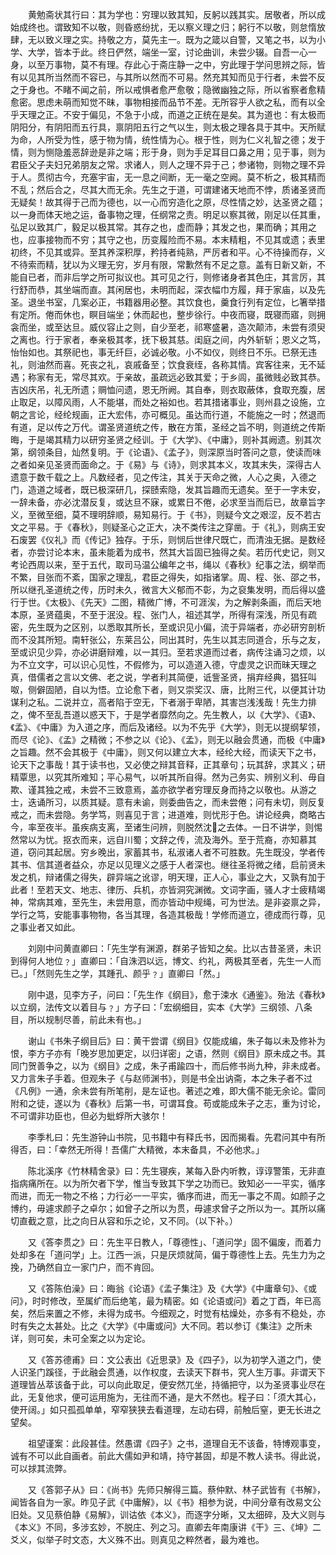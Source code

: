 <!-- { "loadSidebar": true } -->
　　黄勉斋状其行曰：其为学也：穷理以致其知，反躬以践其实。居敬者，所以成始成终也。谓致知不以敬，则昏惑纷扰，无以察义理之归；躬行不以敬，则怠惰放肆，无以致义理之实。持敬之方，莫先主一。既为之箴以自警，又笔之书，以为小学、大学，皆本于此。终日俨然，端坐一室，讨论曲训，未尝少辍。自吾一心一身，以至万事物，莫不有理。存此心于斋庄静一之中，穷此理于学问思辨之际，皆有以见其所当然而不容已，与其所以然而不可易。然充其知而见于行者，未尝不反之于身也。不睹不闻之前，所以戒惧者愈严愈敬；隐微幽独之际，所以省察者愈精愈密。思虑未萌而知觉不昧，事物相接而品节不差。无所容乎人欲之私，而有以全乎天理之正。不安于偏见，不急于小成，而道之正统在是矣。其为道也：有太极而阴阳分，有阴阳而五行具，禀阴阳五行之气以生，则太极之理各具于其中。天所赋为命，人所受为性，感于物为情，统性情为心。根于性，则为仁义礼智之德；发于情，则为恻隐羞恶辞逊是非之端；形于身，则为手足耳目口鼻之用；见于事，则为君臣父子夫妇兄弟朋友之常。求诸人，则人之理不异于己；参诸物，则物之理不异于人。贯彻古今，充塞宇宙，无一息之间断，无一毫之空阙。莫不析之，极其精而不乱；然后合之，尽其大而无余。先生之于道，可谓建诸天地而不悖，质诸圣贤而无疑矣！故其得于己而为德也，以一心而穷造化之原，尽性情之妙，达圣贤之蕴；以一身而体天地之运，备事物之理，任纲常之责。明足以察其微，刚足以任其重，弘足以致其广，毅足以极其常。其存之也，虚而静；其发之也，果而确；其用之也，应事接物而不穷；其守之也，历变履险而不易。本末精粗，不见其或遗；表里初终，不见其或异。至其养深积厚，矜持者纯熟，严厉者和平。心不待操而存，义不待索而精，犹以为义理无穷，岁月有限，常歉然有不足之意。盖有日新又新，不能自已者，而非后学之所可拟议也。其可见之行，则修诸身者其色庄，其言厉，其行舒而恭，其坐端而直。其闲居也，未明而起，深衣幅巾方履，拜于家庙，以及先圣。退坐书室，几案必正，书籍器用必整。其饮食也，羹食行列有定位，匕箸举措有定所。倦而休也，瞑目端坐；休而起也，整步徐行。中夜而寝，既寝而寤，则拥衾而坐，或至达旦。威仪容止之则，自少至老，祁寒盛暑，造次颠沛，未尝有须臾之离也。行于家者，奉亲极其孝，抚下极其慈。闺庭之间，内外斩斩；恩义之笃，怡怡如也。其祭祀也，事无纤巨，必诚必敬。小不如仪，则终日不乐。已祭无违礼，则油然而喜。死丧之礼，哀戚备至；饮食衰绖，各称其情。宾客往来，无不延遇；称家有无，常尽其欢。于亲故，虽疏远必致其爱；于乡闾，虽微贱必致其恭。吉凶庆吊，礼无所遗；赒恤问遗，恩无所阙。其自奉，则衣取蔽体，食取充腹，居止取足，以障风雨，人不能堪，而处之裕如也。若其措诸事业，则州县之设施，立朝之言论，经纶规画，正大宏伟，亦可概见。虽达而行道，不能施之一时；然退而有道，足以传之万代。谓圣贤道统之传，散在方策，圣经之旨不明，则道统之传斯晦，于是竭其精力以研穷圣贤之经训。于《大学》、《中庸》，则补其阙遗。别其次第，纲领条目，灿然复明。于《论语》、《孟子》，则深原当时答问之意，使读而味之者如亲见圣贤而面命之。于《易》与《诗》，则求其本义，攻其末失，深得古人遗意于数千载之上。凡数经者，见之传注，其关于天命之微，人心之奥，入德之门，造道之域者，既已极深研几，探赜索隐，发其旨趣而无遗矣。至于一字未安，一辞未备，亦必沈潜反复，或达旦不寐，或累日不倦，必求至当而后已，故章旨字义，至微至细，莫不理明辞顺，易知易行。于《书》，则疑今文之艰涩，反不若古文之平易。于《春秋》，则疑圣心之正大，决不类传注之穿凿。于《礼》，则病王安石废罢《仪礼》而《传记》独存。于乐，则悯后世律尺既亡，而清浊无据。是数经者，亦尝讨论本末，虽未能着为成书，然其大旨固已独得之矣。若历代史记，则又考论西周以来，至于五代，取司马温公编年之书，绳以《春秋》纪事之法，纲举而不繁，目张而不紊，国家之理乱，君臣之得失，如指诸掌。周、程、张、邵之书，所以继孔圣道统之传，历时未久，微言大义郁而不彰，为之裒集发明，而后得以盛行于世。《太极》、《先天》二图，精微广博，不可涯涘，为之解剥条画，而后天地本原，圣贤蕴奥，不至于泯没。程、张门人，祖述其学，所得有深浅，所见有疏密，先生既为之区别，以悉取其所长，至或识见小偏，流于异端者，亦必研穷剖析而不没其所短。南轩张公，东莱吕公，同出其时，先生以其志同道合，乐与之友，至或识见少异，亦必讲磨辩难，以一其归。至若求道而过者，病传注诵习之烦，以为不立文字，可以识心见性，不假修为，可以造道入德，守虚灵之识而昧天理之真，借儒者之言以文佛、老之说，学者利其简便，诋訾圣贤，捐弃经典，猖狂叫呶，侧僻固陋，自以为悟。立论愈下者，则又崇奖汉、唐，比附三代，以便其计功谋利之私。二说并立，高者陷于空无，下者溺于卑陋，其害岂浅浅哉！先生力排之，俾不至乱吾道以惑天下，于是学者靡然向之。先生教人，以《大学》、《语》、《孟》、《中庸》为入道之序，而后及诸经。以为不先乎《大学》，则无以提纲挈领，而尽《论》、《孟》之精微；不参之以《论》、《孟》，则无以融会贯通，而极《中庸》之旨趣。然不会其极于《中庸》，则又何以建立大本，经纶大经，而读天下之书，论天下之事哉！其于读书也，又必使之辩其音释，正其章句；玩其辞，求其义；研精覃思，以究其所难知；平心易气，以听其所自得。然为己务实、辨别义利、毋自欺、谨其独之戒，未尝不三致意焉，盖亦欲学者穷理反身而持之以敬也。从游之士，迭诵所习，以质其疑。意有未谕，则委曲告之，而未尝倦；问有未切，则反复戒之，而未尝隐。务学笃，则喜见于言；进道难，则忧形于色。讲论经典，商略古今，率至夜半。虽疾病支离，至诸生问辨，则脱然沈之去体。一日不讲学，则惕然常以为忧。抠衣而来，远自川蜀；文辞之传，流及海外。至于荒裔，亦知慕其道，窃问其起居。穷乡晚出，家蓄其书，私淑诸人者不可胜数。先生既没，学者传其书、信其道者益众，亦足以见理义之感于人者深也。继往圣将微之绪，启前贤未发之机，辩诸儒之得失，辟异端之讹谬，明天理，正人心，事业之大，又孰有加于此者！至若天文、地志、律历、兵机，亦皆洞究渊微。文词字画，骚人才士疲精竭神，常病其难，至先生，未尝用意，而亦皆动中规绳，可为世法。是非姿禀之异，学行之笃，安能事事物物，各当其理，各造其极哉！学修而道立，德成而行尊，见之事业者又如此。

　　刘刚中问黄直卿曰：「先生学有渊源，群弟子皆知之矣。比以古昔圣贤，未识到得何人地位﹖」直卿曰：「自洙泗以远，博文、约礼，两极其至者，先生一人而已。」「然则先生之学，其踵孔、颜乎﹖」直卿曰「然。」

　　刚中退，见李方子，问曰：「先生作《纲目》，愈于涑水《通鉴》。殆法《春秋》以立纲，法传文以着目与﹖」方子曰：「宏纲细目，实本《大学》三纲领、八条目，所以规制尽善，前此未有也。」

　　谢山《书朱子纲目后》曰：黄干尝谓《纲目》仅能成编，朱子每以未及修补为恨，李方子亦有「晚岁思加更定，以归详密」之语，然则《纲目》原未成之书。其同门贺善争之，以为《纲目》之成，朱子甫踰四十，而后修书尚九种，非未成者。又力言朱子手着。但观朱子《与赵师渊书》，则是书全出讷斋，本之朱子者不过《凡例》一通，余未尝有所笔削，是左证也。著述之难，即大儒不能无余论。雷同附和之徒，遂以为《春秋》后第一书，可谓耳食。苟或能成朱子之志，重为讨论，不可谓非功臣也，但必为蚍蜉所大骇尔！

　　李季札曰：先生游钟山书院，见书籍中有释氏书，因而揭看。先君问其中有所得否，曰：「幸然无所得！吾儒广大精微，本末备具，不必他求。」

　　陈北溪序《竹林精舍录》曰：先生寝疾，某每入卧内听教，谆谆警策，无非直指病痛所在。以为所欠者下学，惟当专致其下学之功而已。致知必一一平实，循序而进，而无一物之不格；力行必一一平实，循序而进，而无一事之不周。如颜子之博约，毋遽求颜子之卓尔；如曾子之所以为贯，毋遽求曾子之所以为一。其所以痛切直截之意，比之向日从容和乐之论，又不同。（以下补。）

　　又《答李贯之》曰：先生平日教人，「尊德性」、「道问学」固不偏废，而着力处却多在「道问学」上。江西一派，只是厌烦就简，偏于尊德性上去。先生力为之挽，乃确然自立一家门户，而不肯回。

　　又《答陈伯澡》曰：晦翁《论语》《孟子集注》及《大学》《中庸章句》、《或问》，时时修改，至属纩而后绝笔，最为精密。如《论语或问》着之丁酉，年已高矣，然后来置之不修，未得为成书。今细观之，时觉有枯燥处，亦多有不稳处，亦时有失之太甚处。比之《大学》《中庸或问》大不同。若以参订《集注》之所未详，则可矣，未可全案之以为定论。

　　又《答苏德甫》曰：文公表出《近思录》及《四子》，以为初学入道之门，使人识圣门蹊径，于此融会贯通，以作权度，去读天下群书，究人生万事。非谓天下道理皆丛萃该备于此，可以向此取足，便安然兀坐，持循把守，以为圣贤事业尽在此，无复他求，便可运用施为，无往而不通，是大不然也。程子曰：「须大其心，使开阔。」如只孤孤单单，窄窄狭狭去看道理，左动右碍，前触后窒，更无长进之望矣。

　　祖望谨案：此段甚佳。然愚谓《四子》之书，道理自无不该备，特博观事变，诚有不可以此自画者。前此大儒如尹和靖，持守甚固，却是不教人读书。得此说，可以捄其流弊。

　　又《答郭子从》曰：《尚书》先师只解得三篇。蔡仲默、林子武皆有《书解》，闻皆各自为一家。昨见子武《中庸解》，以《书》相参为说，中间分章有改易文公旧处。又见蔡伯静《易解》，训诂依《本义》，而逐字分晰，又太细碎，及大义则与《本义》不同，多涉玄妙，不脱庄、列之习。直卿去年南康讲《干》三、《坤》二爻义，似举子时文态，大义殊不出。则真见之粹然者，最为难也。
